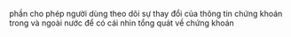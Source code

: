 phần cho phép người dùng theo dõi sự thay đổi của thông tin chứng khoán trong và ngoài nước để có cái nhìn tổng quát về chứng khoán